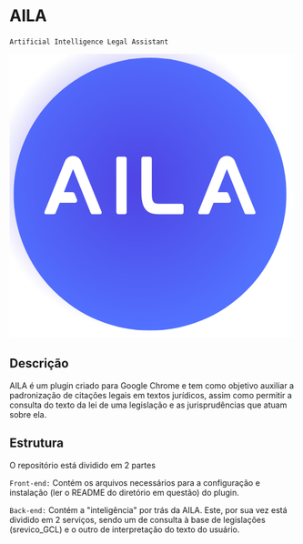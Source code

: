 # AILA
`Artificial Intelligence Legal Assistant`

![AILA logo](images/livro-de-leis.png)

**Descrição**
---

AILA é um plugin criado para Google Chrome e tem como objetivo auxiliar a padronização de citações legais em textos jurídicos, 
assim como permitir a consulta do texto da lei de uma legislação e as jurisprudências que atuam sobre ela.


**Estrutura**
---
O repositório está dividido em 2 partes

  `Front-end:`
    Contém os arquivos necessários para a configuração e instalação (ler o README do diretório em questão) do plugin.
   
  `Back-end:`
    Contém a "inteligência" por trás da AILA. Este, por sua vez está dividido em 2 serviços, 
    sendo um de consulta à base de legislações (srevico_GCL) e o outro de interpretação do texto do usuário.

